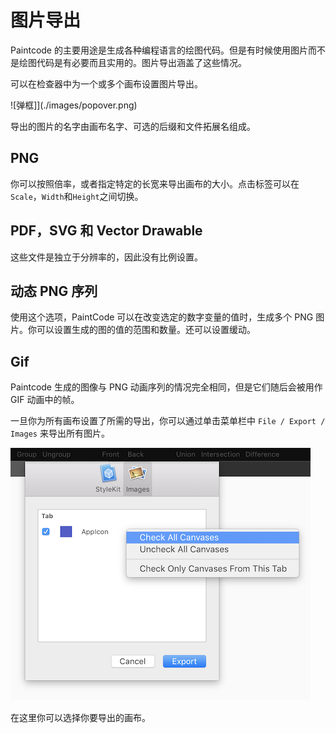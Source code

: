# 图片导出

Paintcode 的主要用途是生成各种编程语言的绘图代码。但是有时候使用图片而不是绘图代码是有必要而且实用的。图片导出涵盖了这些情况。

可以在检查器中为一个或多个画布设置图片导出。

![弹框]](./images/popover.png)

导出的图片的名字由画布名字、可选的后缀和文件拓展名组成。

## PNG

你可以按照倍率，或者指定特定的长宽来导出画布的大小。点击标签可以在`Scale`，`Width`和`Height`之间切换。

## PDF，SVG 和 Vector Drawable

这些文件是独立于分辨率的，因此没有比例设置。

## 动态 PNG 序列

使用这个选项，PaintCode 可以在改变选定的数字变量的值时，生成多个 PNG 图片。你可以设置生成的图的值的范围和数量。还可以设置缓动。

## Gif

Paintcode 生成的图像与 PNG 动画序列的情况完全相同，但是它们随后会被用作 GIF 动画中的帧。

一旦你为所有画布设置了所需的导出，你可以通过单击菜单栏中 `File / Export / Images` 来导出所有图片。

![表单](./images/sheet.png)

在这里你可以选择你要导出的画布。
